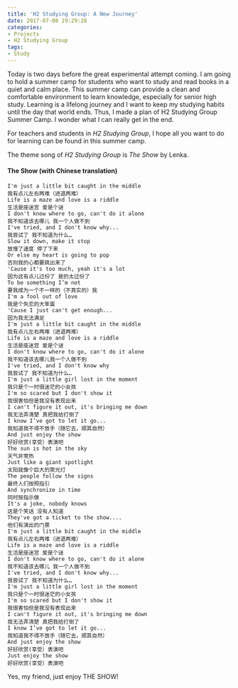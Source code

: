 ```yaml
---
title: 'H2 Studying Group: A New Journey'
date: 2017-07-08 19:29:28
categories:
- Projects
- H2 Studying Group
tags:
- Study
---
```


Today is two days before the great experimental attempt coming. I am going to hold a summer camp for students who want to study and read books in a quiet and calm place. This summer camp can provide a clean and comfortable environment to learn knowledge, especially for senior high study. Learning is a lifelong journey and I want to keep my studying habits until the day that world ends. Thus, I made a plan of H2 Studying Group Summer Camp. I wonder what I can really get in the end.

For teachers and students in *H2 Studying Group*, I hope all you want to do for learning can be found in this summer camp. 

The theme song of *H2 Studying Group* is *The Show* by Lenka.

#### The Show (with Chinese translation)

```plain
I'm just a little bit caught in the middle
我有点儿左右两难（进退两难）
Life is a maze and love is a riddle
生活是座迷宫 爱是个谜
I don't know where to go, can't do it alone
我不知道该去哪儿 我一个人做不到
I've tried, and I don't know why...
我尝试了 我不知道为什么…
Slow it down, make it stop
放慢了速度 停了下来
Or else my heart is going to pop
否则我的心都要跳出来了
'Cause it's too much, yeah it's a lot
因为这有点儿过份了 是的太过份了
To be something I’m not
要我成为一个不一样的（不真实的）我
I'm a fool out of love
我是个失恋的大笨蛋
'Cause I just can't get enough...
因为我无法满足
I'm just a little bit caught in the middle
我有点儿左右两难（进退两难）
Life is a maze and love is a riddle
生活是座迷宫 爱是个谜
I don't know where to go, can't do it alone
我不知道该去哪儿我一个人做不到
I've tried, and I don't know why
我尝试了 我不知道为什么…
I'm just a little girl lost in the moment
我只是个一时很迷茫的小女孩
I'm so scared but I don't show it
我很害怕但是我没有表现出来
I can't figure it out, it's bringing me down
我无法弄清楚 真把我给打倒了
I know I’ve got to let it go...
我知道我不得不放手（随它去，顺其自然）
And just enjoy the show
好好欣赏(享受）表演吧
The sun is hot in the sky
天气非常热
Just like a giant spotlight
太阳就像个巨大的聚光灯
The people follow the signs
最终人们按照指引
And synchronize in time
同时按指示做
It's a joke, nobody knows
这是个笑话 没有人知道
They've got a ticket to the show....
他们有演出的门票
I'm just a little bit caught in the middle
我有点儿左右两难（进退两难）
Life is a maze and love is a riddle
生活是座迷宫 爱是个谜
I don't know where to go, can't do it alone
我不知道该去哪儿 我一个人做不到
I've tried, and I don't know why...
我尝试了 我不知道为什么…
I'm just a little girl lost in the moment
我只是个一时很迷茫的小女孩
I'm so scared but I don't show it
我很害怕但是我没有表现出来
I can't figure it out, it's bringing me down
我无法弄清楚 真把我给打倒了
I know I’ve got to let it go...
我知道我不得不放手（随它去，顺其自然）
And just enjoy the show
好好欣赏(享受）表演吧
Just enjoy the show
好好欣赏(享受）表演吧
```
Yes, my friend, just enjoy THE SHOW!